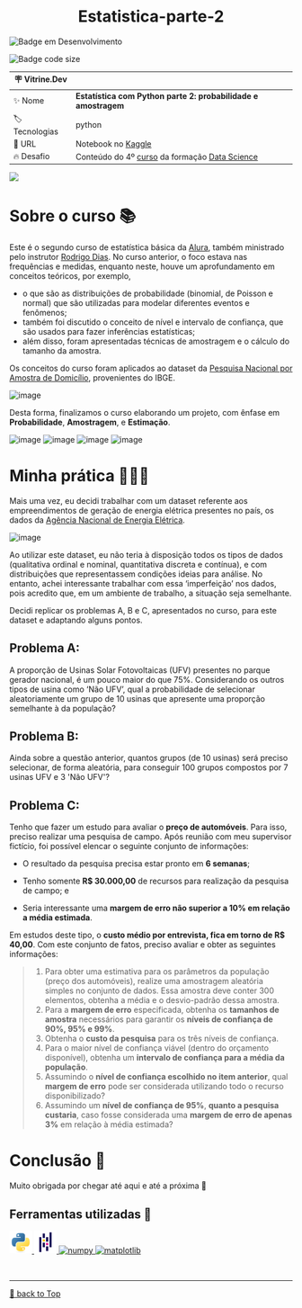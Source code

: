 <h1 align='center'>Estatistica-parte-2</h1>

![Badge em Desenvolvimento](http://img.shields.io/static/v1?label=STATUS&message=EM%20DESENVOLVIMENTO&color=GREEN&style=for-the-badge)

![Badge code size](https://img.shields.io/github/languages/code-size/fab-souza/estatistica-parte-2)

| :placard: Vitrine.Dev |    |
| -------------  | --- |
| :sparkles: Nome        | **Estatística com Python parte 2: probabilidade e amostragem**
| :label: Tecnologias | python
| :rocket: URL         | Notebook no [Kaggle](https://www.kaggle.com/code/fabianadesouza/estatistica-parte-2)
| :fire: Desafio     | Conteúdo do 4º [curso](https://www.alura.com.br/curso-online-estatistica-probabilidade-e-amostragem) da formação [Data Science](https://www.alura.com.br/formacao-data-science)

![](https://user-images.githubusercontent.com/67301805/236349468-3b024586-dcb1-48db-98fd-8779169a49e1.jpg#vitrinedev)


# Sobre o curso 📚

Este é o segundo curso de estatística básica da [Alura](https://www.alura.com.br/), também ministrado pelo instrutor [Rodrigo Dias](https://www.linkedin.com/in/rodrigo-fernando-dias-118181120/). No curso anterior, o foco estava nas frequências e medidas, enquanto neste, houve um aprofundamento em conceitos teóricos, por exemplo, 
- o que são as distribuições de probabilidade (binomial, de Poisson e normal) que são utilizadas para modelar diferentes eventos e fenômenos;
- também foi discutido o conceito de nível e intervalo de confiança, que são usados para fazer inferências estatísticas;
- além disso, foram apresentadas técnicas de amostragem e o cálculo do tamanho da amostra.  

Os conceitos do curso foram aplicados ao dataset da [Pesquisa Nacional por Amostra de Domicílio](https://www.ibge.gov.br/estatisticas/sociais/populacao/19897-sintese-de-indicadores-pnad2.html?=&t=microdados), provenientes do IBGE. 

![image](https://user-images.githubusercontent.com/67301805/236932527-88136f4d-4077-4419-81e4-6e36380afceb.png)

Desta forma, finalizamos o curso elaborando um projeto, com ênfase em **Probabilidade**, **Amostragem**, e **Estimação**.

![image](https://github.com/fab-souza/estatistica-parte-2/assets/67301805/da9e06c7-eb1d-4af9-9868-1ea2ef6a611b)
![image](https://github.com/fab-souza/estatistica-parte-2/assets/67301805/55bef16d-59e6-4b6f-b27b-ffa8335b6402)
![image](https://github.com/fab-souza/estatistica-parte-2/assets/67301805/3fedc309-655c-4cc3-981e-546e4b390079)
![image](https://github.com/fab-souza/estatistica-parte-2/assets/67301805/2fe71e45-79bf-4b2f-b131-336a0b973000)



# Minha prática 👩🏻‍💻

Mais uma vez, eu decidi trabalhar com um dataset referente aos empreendimentos de geração de energia elétrica presentes no país, os dados da [Agência Nacional de Energia Elétrica](https://dadosabertos.aneel.gov.br/dataset/siga-sistema-de-informacoes-de-geracao-da-aneel).

![image](https://github.com/fab-souza/estatistica-parte-2/assets/67301805/17e9dee7-35ce-48f6-9403-d800f0369919)

Ao utilizar este dataset, eu não teria à disposição todos os tipos de dados (qualitativa ordinal e nominal, quantitativa discreta e contínua), e com distribuições que representassem condições ideias para análise. No entanto, achei interessante trabalhar com essa ‘imperfeição’ nos dados, pois acredito que, em um ambiente de trabalho, a situação seja semelhante.

Decidi replicar os problemas A, B e C, apresentados no curso, para este dataset e adaptando alguns pontos.

## Problema A:

A proporção de Usinas Solar Fotovoltaicas (UFV) presentes no parque gerador nacional, é um pouco maior do que 75%. Considerando os outros tipos de usina como ‘Não UFV’, qual a probabilidade de selecionar aleatoriamente um grupo de 10 usinas que apresente uma proporção semelhante à da população?

## Problema B:

Ainda sobre a questão anterior, quantos grupos (de 10 usinas) será preciso selecionar, de forma aleatória, para conseguir 100 grupos compostos por 7 usinas UFV e 3 'Não UFV'?

## Problema C:

Tenho que fazer um estudo para avaliar o **preço de automóveis**. Para isso, preciso realizar uma pesquisa de campo. Após reunião com meu supervisor fictício, foi possível elencar o seguinte conjunto de informações:

- O resultado da pesquisa precisa estar pronto em **6 semanas**;

- Tenho somente **R$ 30.000,00** de recursos para realização da pesquisa de campo; e

- Seria interessante uma **margem de erro não superior a 10% em relação a média estimada**.

Em estudos deste tipo, o **custo médio por entrevista, fica em torno de R$\$$ 40,00**. Com este conjunto de fatos, preciso avaliar e obter as seguintes informações:

> 1. Para obter uma estimativa para os parâmetros da população (preço dos automóveis), realize uma amostragem aleatória simples no conjunto de dados. Essa amostra deve conter 300 elementos, obtenha a média e o desvio-padrão dessa amostra.
> 2. Para a **margem de erro** especificada, obtenha os **tamanhos de amostra** necessários para garantir os **níveis de confiança de 90%, 95% e 99%**.
> 3. Obtenha o **custo da pesquisa** para os três níveis de confiança.
> 4. Para o maior nível de confiança viável (dentro do orçamento disponível), obtenha um **intervalo de confiança para a média da população**.
> 5. Assumindo o **nível de confiança escolhido no item anterior**, qual **margem de erro** pode ser considerada utilizando todo o recurso disponibilizado?
> 6. Assumindo um **nível de confiança de 95%**, **quanto a pesquisa custaria**, caso fosse considerada uma **margem de erro de apenas 3%** em relação à média estimada?



# Conclusão 🏁


Muito obrigada por chegar até aqui e até a próxima 🤗

## Ferramentas utilizadas 🧰
<p>
  <a href="https://www.python.org" target="_blank" rel="noreferrer"> <img src="https://raw.githubusercontent.com/devicons/devicon/master/icons/python/python-original.svg" alt="python" width="40" height="40"/> </a>
  <a href="https://pandas.pydata.org/" target="_blank" rel="noreferrer"> <img src="https://raw.githubusercontent.com/devicons/devicon/2ae2a900d2f041da66e950e4d48052658d850630/icons/pandas/pandas-original.svg" alt="pandas" width="40" height="40"/> </a>
  <a href="https://numpy.org/" target="_blank" rel="noreferrer"> <img src="https://numpy.org/images/logo.svg" alt="numpy" width="40" height="40"/> </a>
  <a href="https://matplotlib.org/" target="_blank" rel="noreferrer"> <img src="https://matplotlib.org/_static/images/documentation.svg" alt="matplotlib" width="40" height="40"/> </a>
  </p>

<br><hr>
[🔼 back to Top](https://github.com/fab-souza/estatistica-parte-2/tree/main#estatistica-parte-2)
